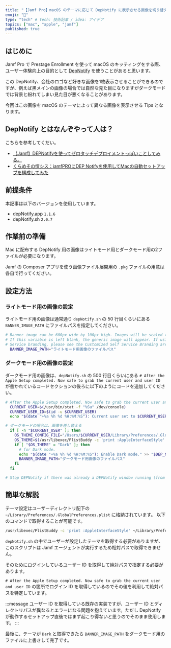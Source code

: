 ```yaml
---
title: "【Jamf Pro】macOS のテーマに応じて DepNotify に表示させる画像を切り替える"
emoji: "📝"
type: "tech" # tech: 技術記事 / idea: アイデア
topics: ["mac", "apple", "jamf"]
published: true
---
```


## はじめに

Jamf Pro で Prestage Enrollment を使って macOS のキッティングをする際、ユーザー体験向上の目的として [DepNotify](https://github.com/jamf/DEPNotify-Starter) を使うことがあると思います。

この DepNotify、会社のロゴなど好きな画像を1枚表示させることができるのですが、例えば黒メインの画像の場合では自然な見た目になりますがダークモードでは背景と紛れてしまい見た目が悪くなることがあります。

今回はこの画像を macOS のテーマによって異なる画像を表示させる Tips となります。

## DepNotify とはなんぞやって人は？

こちらを参考してくだい。

- [【Jamf】DEPNotifyを使ってゼロタッチデプロイメントっぽいことしてみる。](https://qiita.com/soh19/items/b28537a71e46038934a8)
- [くらめその情シス：jamfPROにDEP Notifyを使用してMacの自動セットアップを構成してみた](https://dev.classmethod.jp/articles/jamf_dep-notify_configuration/)

## 前提条件

本記事は以下のバージョンを使用しています。

- depNotify.app `1.1.6`
- depNotify.sh  `2.0.7`

## 作業前の準備

Mac に配布する DepNotify 用の画像はライトモード用とダークモード用の2ファイルが必要になります。

Jamf の Composer アプリを使う画像ファイル展開用の `.pkg` ファイルの用意は各自で行ってください。

## 設定方法

### ライトモード用の画像の設定

ライトモード用の画像は通常通り `depNotify.sh` の 50 行目くらいにある `BANNER_IMAGE_PATH` にファイルパスを指定してください。

```sh:depNotify.sh
# Banner image can be 600px wide by 100px high. Images will be scaled to fit
# If this variable is left blank, the generic image will appear. If using custom Self
# Service branding, please see the Customized Self Service Branding area below
  BANNER_IMAGE_PATH="ライトモード用画像のファイルパス"
```

### ダークモード用の画像の設定

ダークモード用の画像は、`depNotify.sh` の 500 行目くらいにある `# After the Apple Setup completed. Now safe to grab the current user and user ID` が書かれているコードセクションの後ろに以下のようにコードを追加してください。

```sh:depNotify.sh
# After the Apple Setup completed. Now safe to grab the current user and user ID
  CURRENT_USER=$(/usr/bin/stat -f "%Su" /dev/console)
  CURRENT_USER_ID=$(id -u $CURRENT_USER)
  echo "$(date "+%a %h %d %H:%M:%S"): Current user set to $CURRENT_USER (id: $CURRENT_USER_ID)." >> "$DEP_NOTIFY_DEBUG"

# ダークモードの場合は、画像を差し替える
  if [ -n "$CURRENT_USER" ]; then
    OS_THEME_CONFIG_FILE="/Users/$CURRENT_USER/Library/Preferences/.GlobalPreferences.plist"
    OS_THEME=$(/usr/libexec/PlistBuddy -c 'print :AppleInterfaceStyle' ${OS_THEME_CONFIG_FILE})
    if [ "$OS_THEME" = "Dark" ]; then
      # for Dark mode.
      echo "$(date "+%a %h %d %H:%M:%S"): Enable Dark mode." >> "$DEP_NOTIFY_DEBUG"
      BANNER_IMAGE_PATH="ダークモード用画像のファイルパス"
    fi
  fi

# Stop DEPNotify if there was already a DEPNotify window running (from a PreStage package postinstall script).
```

## 簡単な解説

テーマ設定はユーザーディレクトリ配下の `~/Library/Preferences/.GlobalPreferences.plist` に格納されています。
以下のコマンドで取得することが可能です。

```sh
/usr/libexec/PlistBuddy -c 'print :AppleInterfaceStyle' ~/Library/Preferences/.GlobalPreferences.plist
```

`depNotify.sh` の中でユーザーが設定したテーマを取得する必要がありますが、このスクリプトは Jamf エージェントが実行するため相対パスで取得できません。

そのためにログインしているユーザー ID を取得して絶対パスで指定する必要があります。

`# After the Apple Setup completed. Now safe to grab the current user and user ID` の箇所でログイン ID を取得しているのでその値を利用して絶対パスを特定しています。

:::message
ユーザー ID を取得している既存の実装ですが、ユーザー ID とディレクトリパスが異なるとエラーになる問題を抱えています。ただし DepNotify が動作するセットアップ直後ではまず起こり得ないと思うのでそのまま使用します。
:::

最後に、テーマが `Dark` と取得できたら `BANNER_IMAGE_PATH` をダークモード用のファイルに上書きして完了です。
